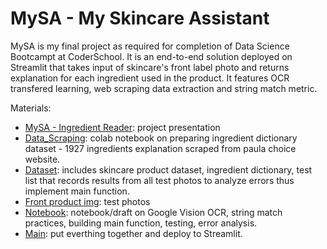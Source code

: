 # MySA - My Skincare Assistant

MySA is my final project as required for completion of Data Science Bootcampt at CoderSchool. It is an end-to-end solution deployed on Streamlit that takes input of skincare's front label photo and returns explanation for each ingredient used in the product. It features OCR transfered learning, web scraping data extraction and string match metric.

Materials:
* [MySA - Ingredient Reader](https://github.com/nhdquyen/MySA_Ingredient_Reader/blob/main/MySA%20-%20Ingredient%20Reader.pdf): project presentation
* [Data_Scraping](https://github.com/nhdquyen/MySA_Ingredient_Reader/blob/main/Data_scraping.ipynb): colab notebook on preparing ingredient dictionary dataset - 1927 ingredients explanation scraped from paula choice website.
* [Dataset](https://github.com/nhdquyen/MySA_Ingredient_Reader/tree/main/Dataset): includes skincare product dataset, ingredient dictionary, test list that records results from all test photos to analyze errors thus implement main function.
* [Front product img](https://github.com/nhdquyen/MySA_Ingredient_Reader/tree/main/Front_product_img): test photos
* [Notebook](https://github.com/nhdquyen/MySA_Ingredient_Reader/blob/main/notebook.ipynb): notebook/draft on Google Vision OCR, string match practices, building main function, testing, error analysis.
* [Main](https://github.com/nhdquyen/MySA_Ingredient_Reader/blob/main/main.py): put everthing together and deploy to Streamlit.



